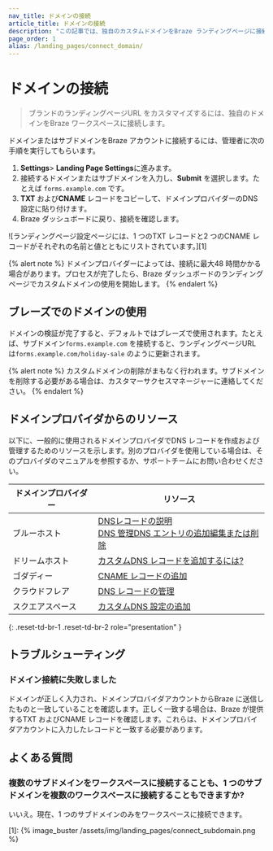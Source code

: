 ```yaml
---
nav_title: ドメインの接続
article_title: ドメインの接続
description: "この記事では、独自のカスタムドメインをBraze ランディングページに接続する方法について説明します。"
page_order: 1
alias: /landing_pages/connect_domain/
---
```


# ドメインの接続

> ブランドのランディングページURL をカスタマイズするには、独自のドメインをBraze ワークスペースに接続します。

ドメインまたはサブドメインをBraze アカウントに接続するには、管理者に次の手順を実行してもらいます。

1. **Settings**> **Landing Page Settings**に進みます。
2. 接続するドメインまたはサブドメインを入力し、**Submit** を選択します。たとえば `forms.example.com` です。
3. **TXT** および**CNAME** レコードをコピーして、ドメインプロバイダーのDNS 設定に貼り付けます。
4. Braze ダッシュボードに戻り、接続を確認します。

![ランディングページ設定ページには、1 つのTXT レコードと2 つのCNAME レコードがそれぞれの名前と値とともにリストされています。][1]

{% alert note %}
ドメインプロバイダーによっては、接続に最大48 時間かかる場合があります。プロセスが完了したら、Braze ダッシュボードのランディングページでカスタムドメインの使用を開始します。
{% endalert %}

## ブレーズでのドメインの使用

ドメインの検証が完了すると、デフォルトではブレーズで使用されます。たとえば、サブドメイン`forms.example.com` を接続すると、ランディングページURL は`forms.example.com/holiday-sale` のように更新されます。

{% alert note %}
カスタムドメインの削除がまもなく行われます。サブドメインを削除する必要がある場合は、カスタマーサクセスマネージャーに連絡してください。
{% endalert %}

## ドメインプロバイダからのリソース

以下に、一般的に使用されるドメインプロバイダでDNS レコードを作成および管理するためのリソースを示します。別のプロバイダを使用している場合は、そのプロバイダのマニュアルを参照するか、サポートチームにお問い合わせください。

| ドメインプロバイダー | リソース |
| --- | --- |
| ブルーホスト | [DNSレコードの説明](https://my.bluehost.com/hosting/help/508)<br> [DNS 管理DNS エントリの追加編集または削除](https://my.bluehost.com/hosting/help/559) |
| ドリームホスト | [カスタムDNS レコードを追加するには?](https://help.dreamhost.com/hc/en-us/articles/360035516812) |
| ゴダディー | [CNAME レコードの追加](https://www.godaddy.com/help/add-a-cname-record-19236?) |
| クラウドフレア | [DNS レコードの管理](https://developers.cloudflare.com/dns/manage-dns-records/how-to/create-dns-records/) |
| スクエアスペース | [カスタムDNS 設定の追加](https://support.squarespace.com/hc/en-us/articles/360002101888-Adding-custom-DNS-records-to-your-Squarespace-managed-domain) |

{: .reset-td-br-1 .reset-td-br-2 role="presentation" }

## トラブルシューティング 

### ドメイン接続に失敗しました

ドメインが正しく入力され、ドメインプロバイダアカウントからBraze に送信したものと一致していることを確認します。正しく一致する場合は、Braze が提供するTXT およびCNAME レコードを確認します。これらは、ドメインプロバイダアカウントに入力したレコードと一致する必要があります。

## よくある質問

### 複数のサブドメインをワークスペースに接続することも、1 つのサブドメインを複数のワークスペースに接続することもできますか?

いいえ。現在、1 つのサブドメインのみをワークスペースに接続できます。

[1]: {% image_buster /assets/img/landing_pages/connect_subdomain.png %}
